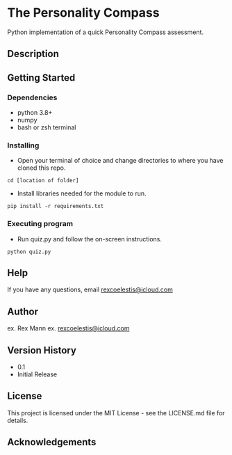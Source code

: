 # The Personality Compass

Python implementation of a quick Personality Compass assessment.

## Description

## Getting Started

### Dependencies

* python 3.8+
* numpy
* bash or zsh terminal

### Installing

* Open your terminal of choice and change directories to where you have cloned this repo.

```
cd [location of folder]
```

* Install libraries needed for the module to run.

```
pip install -r requirements.txt
```

### Executing program

* Run quiz.py and follow the on-screen instructions.

```
python quiz.py
```

## Help

If you have any questions, email [rexcoelestis@icloud.com](mailto:rexcoelestis@icloud.com)

## Author

ex. Rex Mann
ex. [rexcoelestis@icloud.com](mailto:rexcoelestis@icloud.com)

## Version History

* 0.1
 * Initial Release

## License

This project is licensed under the MIT License - see the LICENSE.md file for details.

## Acknowledgements





